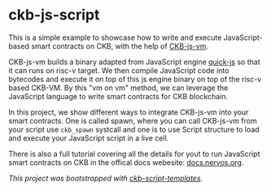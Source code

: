 # ckb-js-script

This is a simple example to showcase how to write and execute JavaScript-based smart
contracts on CKB, with the help of [CKB-js-vm](https://github.com/nervosnetwork/ckb-js-vm).

CKB-js-vm builds a binary adapted from JavaScript engine [quick-js](quick.js.org) so that it can runs on risc-v
target. We then compile JavaScript code into bytecodes and execute it on top of this js engine
binary on top of the risc-v based CKB-VM. By this "vm on vm" method, we can leverage the
JavaScript language to write smart contracts for CKB blockchain.

In this project, we show different ways to integrate CKB-js-vm into your smart contracts. One is
called spawn, where you can call CKB-js-vm from your script use `ckb_spawn` systcall and one is to
use Script structure to load and execute your JavaScript script in a live cell.

There is also a full tutorial covering all the details for yout to run JavaScript smart contracts
on CKB in the offical docs webesite: [docs.nervos.org](https://docs.nervos.org).

*This project was bootstrapped with [ckb-script-templates].*

[ckb-script-templates]: https://github.com/cryptape/ckb-script-templates
